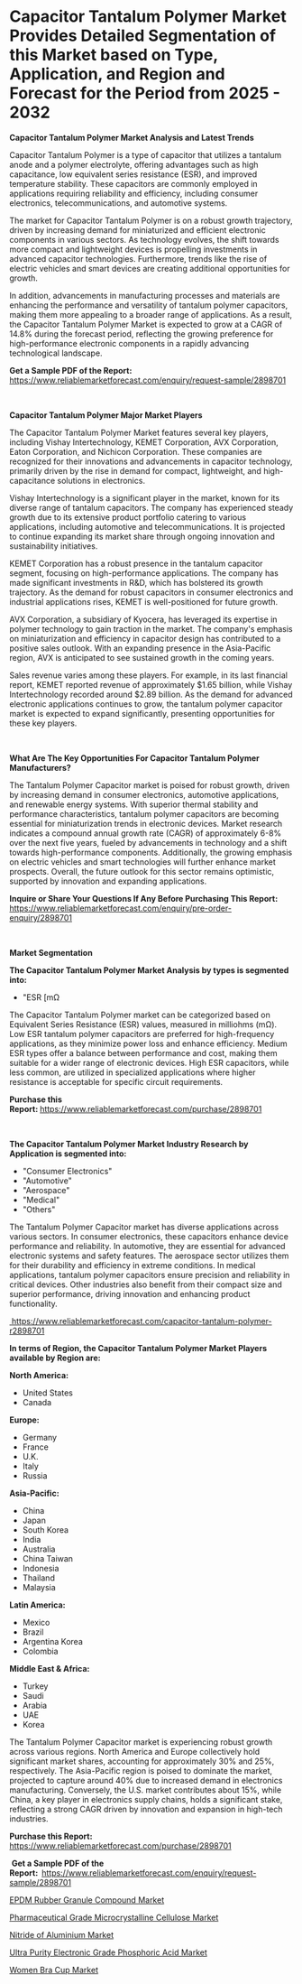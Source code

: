 <p><h1>Capacitor Tantalum Polymer Market Provides Detailed Segmentation of this Market based on Type, Application, and Region and Forecast for the Period from 2025 - 2032</h1></p><p><strong>Capacitor Tantalum Polymer Market Analysis and Latest Trends</strong></p>
<p><p>Capacitor Tantalum Polymer is a type of capacitor that utilizes a tantalum anode and a polymer electrolyte, offering advantages such as high capacitance, low equivalent series resistance (ESR), and improved temperature stability. These capacitors are commonly employed in applications requiring reliability and efficiency, including consumer electronics, telecommunications, and automotive systems.</p><p>The market for Capacitor Tantalum Polymer is on a robust growth trajectory, driven by increasing demand for miniaturized and efficient electronic components in various sectors. As technology evolves, the shift towards more compact and lightweight devices is propelling investments in advanced capacitor technologies. Furthermore, trends like the rise of electric vehicles and smart devices are creating additional opportunities for growth.</p><p>In addition, advancements in manufacturing processes and materials are enhancing the performance and versatility of tantalum polymer capacitors, making them more appealing to a broader range of applications. As a result, the Capacitor Tantalum Polymer Market is expected to grow at a CAGR of 14.8% during the forecast period, reflecting the growing preference for high-performance electronic components in a rapidly advancing technological landscape.</p></p>
<p><strong>Get a Sample PDF of the Report:&nbsp;</strong> <a href="https://www.reliablemarketforecast.com/enquiry/request-sample/2898701?utm_campaign=1169&utm_medium=2&utm_source=Github&utm_content=ia&utm_term=15032025&utm_id=capacitor-tantalum-polymer">https://www.reliablemarketforecast.com/enquiry/request-sample/2898701</a></p>
<p>&nbsp;</p>
<p><strong>Capacitor Tantalum Polymer Major Market Players</strong></p>
<p><p>The Capacitor Tantalum Polymer Market features several key players, including Vishay Intertechnology, KEMET Corporation, AVX Corporation, Eaton Corporation, and Nichicon Corporation. These companies are recognized for their innovations and advancements in capacitor technology, primarily driven by the rise in demand for compact, lightweight, and high-capacitance solutions in electronics.</p><p>Vishay Intertechnology is a significant player in the market, known for its diverse range of tantalum capacitors. The company has experienced steady growth due to its extensive product portfolio catering to various applications, including automotive and telecommunications. It is projected to continue expanding its market share through ongoing innovation and sustainability initiatives.</p><p>KEMET Corporation has a robust presence in the tantalum capacitor segment, focusing on high-performance applications. The company has made significant investments in R&D, which has bolstered its growth trajectory. As the demand for robust capacitors in consumer electronics and industrial applications rises, KEMET is well-positioned for future growth.</p><p>AVX Corporation, a subsidiary of Kyocera, has leveraged its expertise in polymer technology to gain traction in the market. The company's emphasis on miniaturization and efficiency in capacitor design has contributed to a positive sales outlook. With an expanding presence in the Asia-Pacific region, AVX is anticipated to see sustained growth in the coming years.</p><p>Sales revenue varies among these players. For example, in its last financial report, KEMET reported revenue of approximately $1.65 billion, while Vishay Intertechnology recorded around $2.89 billion. As the demand for advanced electronic applications continues to grow, the tantalum polymer capacitor market is expected to expand significantly, presenting opportunities for these key players.</p></p>
<p>&nbsp;</p>
<p><strong>What Are The Key Opportunities For Capacitor Tantalum Polymer Manufacturers?</strong></p>
<p><p>The Tantalum Polymer Capacitor market is poised for robust growth, driven by increasing demand in consumer electronics, automotive applications, and renewable energy systems. With superior thermal stability and performance characteristics, tantalum polymer capacitors are becoming essential for miniaturization trends in electronic devices. Market research indicates a compound annual growth rate (CAGR) of approximately 6-8% over the next five years, fueled by advancements in technology and a shift towards high-performance components. Additionally, the growing emphasis on electric vehicles and smart technologies will further enhance market prospects. Overall, the future outlook for this sector remains optimistic, supported by innovation and expanding applications.</p></p>
<p><strong>Inquire or Share Your Questions If Any Before Purchasing This Report:</strong> <a href="https://www.reliablemarketforecast.com/enquiry/pre-order-enquiry/2898701?utm_campaign=1169&utm_medium=2&utm_source=Github&utm_content=ia&utm_term=15032025&utm_id=capacitor-tantalum-polymer">https://www.reliablemarketforecast.com/enquiry/pre-order-enquiry/2898701</a></p>
<p>&nbsp;</p>
<p><strong>Market Segmentation</strong></p>
<p><strong>The Capacitor Tantalum Polymer Market Analysis by types is segmented into:</strong></p>
<p><ul><li>"ESR [mΩ</li></ul></p>
<p><p>The Capacitor Tantalum Polymer market can be categorized based on Equivalent Series Resistance (ESR) values, measured in milliohms (mΩ). Low ESR tantalum polymer capacitors are preferred for high-frequency applications, as they minimize power loss and enhance efficiency. Medium ESR types offer a balance between performance and cost, making them suitable for a wider range of electronic devices. High ESR capacitors, while less common, are utilized in specialized applications where higher resistance is acceptable for specific circuit requirements.</p></p>
<p><strong>Purchase this Report:&nbsp;</strong><a href="https://www.reliablemarketforecast.com/purchase/2898701?utm_campaign=1169&utm_medium=2&utm_source=Github&utm_content=ia&utm_term=15032025&utm_id=capacitor-tantalum-polymer">https://www.reliablemarketforecast.com/purchase/2898701</a></p>
<p>&nbsp;</p>
<p><strong>The Capacitor Tantalum Polymer Market Industry Research by Application is segmented into:</strong></p>
<p><ul><li>"Consumer Electronics"</li><li>"Automotive"</li><li>"Aerospace"</li><li>"Medical"</li><li>"Others"</li></ul></p>
<p><p>The Tantalum Polymer Capacitor market has diverse applications across various sectors. In consumer electronics, these capacitors enhance device performance and reliability. In automotive, they are essential for advanced electronic systems and safety features. The aerospace sector utilizes them for their durability and efficiency in extreme conditions. In medical applications, tantalum polymer capacitors ensure precision and reliability in critical devices. Other industries also benefit from their compact size and superior performance, driving innovation and enhancing product functionality.</p></p>
<p><a href="https://www.reliablemarketforecast.com/capacitor-tantalum-polymer-r2898701?utm_campaign=1169&utm_medium=2&utm_source=Github&utm_content=ia&utm_term=15032025&utm_id=capacitor-tantalum-polymer">&nbsp;https://www.reliablemarketforecast.com/capacitor-tantalum-polymer-r2898701</a></p>
<p><strong>In terms of Region, the Capacitor Tantalum Polymer Market Players available by Region are:</strong></p>
<p>
    <p> <strong> North America: </strong>
        <ul>
            <li>United States</li>
            <li>Canada</li>
        </ul>
        </p> 
    <p> <strong> Europe: </strong>
        <ul>
            <li>Germany</li>
            <li>France</li>
            <li>U.K.</li>
            <li>Italy</li>
            <li>Russia</li>
        </ul>
        </p> 
    <p> <strong> Asia-Pacific: </strong>
        <ul>
            <li>China</li>
            <li>Japan</li>
            <li>South Korea</li>
            <li>India</li>
            <li>Australia</li>
            <li>China Taiwan</li>
            <li>Indonesia</li>
            <li>Thailand</li>
            <li>Malaysia</li>
        </ul>
        </p> 
    <p> <strong> Latin America: </strong>
        <ul>
            <li>Mexico</li>
            <li>Brazil</li>
            <li>Argentina Korea</li>
            <li>Colombia</li>
        </ul>
        </p> 
    <p> <strong> Middle East & Africa: </strong>
        <ul>
            <li>Turkey</li>
            <li>Saudi</li>
            <li>Arabia</li>
            <li>UAE</li>
            <li>Korea</li>
        </ul>
    </p>
    </p>
<p><p>The Tantalum Polymer Capacitor market is experiencing robust growth across various regions. North America and Europe collectively hold significant market shares, accounting for approximately 30% and 25%, respectively. The Asia-Pacific region is poised to dominate the market, projected to capture around 40% due to increased demand in electronics manufacturing. Conversely, the U.S. market contributes about 15%, while China, a key player in electronics supply chains, holds a significant stake, reflecting a strong CAGR driven by innovation and expansion in high-tech industries.</p></p>
<p><strong>Purchase this Report: </strong><a href="https://www.reliablemarketforecast.com/purchase/2898701?utm_campaign=1169&utm_medium=2&utm_source=Github&utm_content=ia&utm_term=15032025&utm_id=capacitor-tantalum-polymer">https://www.reliablemarketforecast.com/purchase/2898701</a></p>
<p>&nbsp;<strong>Get a Sample PDF of the Report:&nbsp;&nbsp;</strong><a href="https://www.reliablemarketforecast.com/enquiry/request-sample/2898701?utm_campaign=1169&utm_medium=2&utm_source=Github&utm_content=ia&utm_term=15032025&utm_id=capacitor-tantalum-polymer">https://www.reliablemarketforecast.com/enquiry/request-sample/2898701</a></p>
<p><strong></strong></p>
<p><p><a href="https://github.com/laverkyllozc/Market-Research-Report-List-1/blob/main/epdm-rubber-granule-compound-market.md?utm_campaign=1169&utm_medium=2&utm_source=Github&utm_content=ia&utm_term=15032025&utm_id=capacitor-tantalum-polymer">EPDM Rubber Granule Compound Market</a></p><p><a href="https://github.com/puttslukis59/Market-Research-Report-List-1/blob/main/pharmaceutical-grade-microcrystalline-cellulose-market.md?utm_campaign=1169&utm_medium=2&utm_source=Github&utm_content=ia&utm_term=15032025&utm_id=capacitor-tantalum-polymer">Pharmaceutical Grade Microcrystalline Cellulose Market</a></p><p><a href="https://github.com/clemmheisefy/Market-Research-Report-List-1/blob/main/nitride-of-aluminium-market.md?utm_campaign=1169&utm_medium=2&utm_source=Github&utm_content=ia&utm_term=15032025&utm_id=capacitor-tantalum-polymer">Nitride of Aluminium Market</a></p><p><a href="https://github.com/lontohhikma/Market-Research-Report-List-1/blob/main/ultra-purity-electronic-grade-phosphoric-acid-market.md?utm_campaign=1169&utm_medium=2&utm_source=Github&utm_content=ia&utm_term=15032025&utm_id=capacitor-tantalum-polymer">Ultra Purity Electronic Grade Phosphoric Acid Market</a></p><p><a href="https://github.com/steegeneat/Market-Research-Report-List-1/blob/main/women-bra-cup-market.md?utm_campaign=1169&utm_medium=2&utm_source=Github&utm_content=ia&utm_term=15032025&utm_id=capacitor-tantalum-polymer">Women Bra Cup Market</a></p></p>